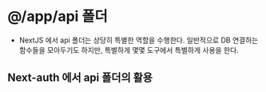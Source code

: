 # @/app/api 폴더

- NextJS 에서 api 폴더는 상당히 특별한 역할을 수행한다. 일반적으로 DB 연결하는 함수들을
  모아두기도 하지만, 특별하게 몇몇 도구에서 특별하게 사용을 한다.

## Next-auth 에서 api 폴더의 활용

